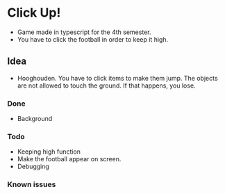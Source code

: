 # Click Up!
* Game made in typescript for the 4th semester.
* You have to click the football in order to keep it high.

## Idea 
* Hooghouden. You have to click items to make them jump. The objects are not allowed to touch the ground. If that happens, you lose.


### Done
* Background


### Todo
* Keeping high function
* Make the football appear on screen.
* Debugging

### Known issues

